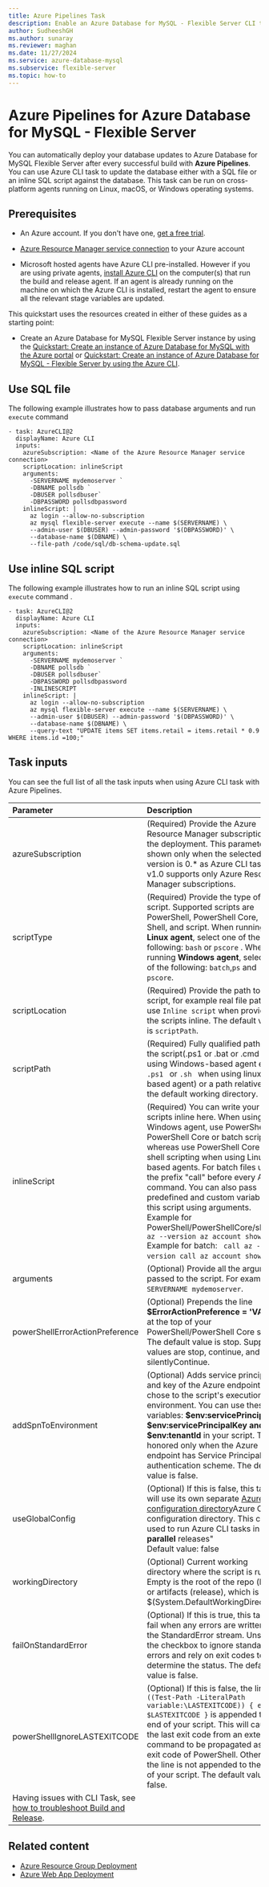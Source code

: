 ```yaml
---
title: Azure Pipelines Task
description: Enable an Azure Database for MySQL - Flexible Server CLI task for using with Azure Pipelines.
author: SudheeshGH
ms.author: sunaray
ms.reviewer: maghan
ms.date: 11/27/2024
ms.service: azure-database-mysql
ms.subservice: flexible-server
ms.topic: how-to
---
```


# Azure Pipelines for Azure Database for MySQL - Flexible Server

You can automatically deploy your database updates to Azure Database for MySQL Flexible Server after every successful build with **Azure Pipelines**. You can use Azure CLI task to update the database either with a SQL file or an inline SQL script against the database. This task can be run on cross-platform agents running on Linux, macOS, or Windows operating systems.

## Prerequisites

- An Azure account. If you don't have one, [get a free trial](https://azure.microsoft.com/free/).

- [Azure Resource Manager service connection](/azure/devops/pipelines/library/connect-to-azure) to your Azure account
- Microsoft hosted agents have Azure CLI pre-installed. However if you are using private agents, [install Azure CLI](/cli/azure/install-azure-cli) on the computer(s) that run the build and release agent. If an agent is already running on the machine on which the Azure CLI is installed, restart the agent to ensure all the relevant stage variables are updated.

This quickstart uses the resources created in either of these guides as a starting point:

- Create an Azure Database for MySQL Flexible Server instance by using the [Quickstart: Create an instance of Azure Database for MySQL with the Azure portal](quickstart-create-server-portal.md) or [Quickstart: Create an instance of Azure Database for MySQL - Flexible Server by using the Azure CLI](quickstart-create-server-cli.md).

## Use SQL file

The following example illustrates how to pass database arguments and run ```execute``` command

```azurecli
- task: AzureCLI@2
  displayName: Azure CLI
  inputs:
    azureSubscription: <Name of the Azure Resource Manager service connection>
    scriptLocation: inlineScript
    arguments:
      -SERVERNAME mydemoserver `
      -DBNAME pollsdb `
      -DBUSER pollsdbuser`
      -DBPASSWORD pollsdbpassword
    inlineScript: |
      az login --allow-no-subscription
      az mysql flexible-server execute --name $(SERVERNAME) \
      --admin-user $(DBUSER) --admin-password '$(DBPASSWORD)' \
      --database-name $(DBNAME) \
      --file-path /code/sql/db-schema-update.sql
```

## Use inline SQL script

The following example illustrates how to run an inline SQL script using ```execute``` command .

```azurecli
- task: AzureCLI@2
  displayName: Azure CLI
  inputs:
    azureSubscription: <Name of the Azure Resource Manager service connection>
    scriptLocation: inlineScript
    arguments:
      -SERVERNAME mydemoserver `
      -DBNAME pollsdb `
      -DBUSER pollsdbuser`
      -DBPASSWORD pollsdbpassword
      -INLINESCRIPT
    inlineScript: |
      az login --allow-no-subscription
      az mysql flexible-server execute --name $(SERVERNAME) \
      --admin-user $(DBUSER) --admin-password '$(DBPASSWORD)' \
      --database-name $(DBNAME) \
      --query-text "UPDATE items SET items.retail = items.retail * 0.9 WHERE items.id =100;"
```

## Task inputs

You can see the full list of all the task inputs when using Azure CLI task with Azure Pipelines.

| Parameter | Description |
| :--- | :--- |
| azureSubscription | (Required) Provide the Azure Resource Manager subscription for the deployment. This parameter is shown only when the selected task version is 0.* as Azure CLI task v1.0 supports only Azure Resource Manager subscriptions. |
| scriptType | (Required) Provide the type of script. Supported scripts are PowerShell, PowerShell Core, Bat, Shell, and script. When running on a **Linux agent**, select one of the following: ```bash``` or ```pscore``` . When running **Windows agent**, select one of the following: ```batch```,```ps``` and ```pscore```. |
| scriptLocation | (Required) Provide the path to script, for example real file path or use ```Inline script``` when providing the scripts inline. The default value is ```scriptPath```. |
| scriptPath | (Required) Fully qualified path of the script(.ps1 or .bat or .cmd when using Windows-based agent else <code>.ps1 </code> or <code>.sh </code> when using linux-based agent) or a path relative to the default working directory. |
| inlineScript | (Required) You can write your scripts inline here. When using Windows agent, use PowerShell or PowerShell Core or batch scripting whereas use PowerShell Core or shell scripting when using Linux-based agents. For batch files use the prefix \"call\" before every Azure command. You can also pass predefined and custom variables to this script using arguments.<br />Example for PowerShell/PowerShellCore/shell:``` az --version az account show```<br />Example for batch: ``` call az --version call az account show```. |
| arguments | (Optional) Provide all the arguments passed to the script. For examples ```-SERVERNAME mydemoserver```. |
| powerShellErrorActionPreference | (Optional) Prepends the line <b>$ErrorActionPreference = 'VALUE'</b> at the top of your PowerShell/PowerShell Core script. The default value is stop. Supported values are stop, continue, and silentlyContinue. |
| addSpnToEnvironment | (Optional) Adds service principal ID and key of the Azure endpoint you chose to the script's execution environment. You can use these variables: <b>$env:servicePrincipalId, $env:servicePrincipalKey and $env:tenantId</b> in your script. This is honored only when the Azure endpoint has Service Principal authentication scheme. The default value is false. |
| useGlobalConfig | (Optional) If this is false, this task will use its own separate [Azure CLI configuration directory](/cli/azure/azure-cli-configuration#cli-configuration-file)Azure CLI configuration directory</a>. This can be used to run Azure CLI tasks in <b>parallel</b> releases"<br />Default value: false</td> |
| workingDirectory | (Optional) Current working directory where the script is run. Empty is the root of the repo (build) or artifacts (release), which is $(System.DefaultWorkingDirectory). |
| failOnStandardError | (Optional) If this is true, this task will fail when any errors are written to the StandardError stream. Unselect the checkbox to ignore standard errors and rely on exit codes to determine the status. The default value is false. |
| powerShellIgnoreLASTEXITCODE | (Optional) If this is false, the line <code>if ((Test-Path -LiteralPath variable:\\LASTEXITCODE)) { exit $LASTEXITCODE }</code> is appended to the end of your script. This will cause the last exit code from an external command to be propagated as the exit code of PowerShell. Otherwise the line is not appended to the end of your script. The default value is false. |
| Having issues with CLI Task, see [how to troubleshoot Build and Release](/azure/devops/pipelines/troubleshooting/troubleshooting). |

## Related content

- [Azure Resource Group Deployment](/azure/devops/pipelines/tasks/deploy/azure-resource-group-deployment)
- [Azure Web App Deployment](/azure/devops/pipelines/tasks/deploy/azure-rm-web-app-deployment)
